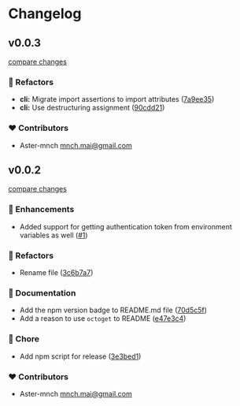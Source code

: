 # Changelog


## v0.0.3

[compare changes](https://github.com/aster-mnch/octoget/compare/v0.0.2...v0.0.3)

### 💅 Refactors

- **cli:** Migrate import assertions to import attributes ([7a9ee35](https://github.com/aster-mnch/octoget/commit/7a9ee35))
- **cli:** Use destructuring assignment ([90cdd21](https://github.com/aster-mnch/octoget/commit/90cdd21))

### ❤️ Contributors

- Aster-mnch <mnch.mai@gmail.com>

## v0.0.2

[compare changes](https://github.com/aster-mnch/octoget/compare/v0.0.1...v0.0.2)

### 🚀 Enhancements

- Added support for getting authentication token from environment variables as well ([#1](https://github.com/aster-mnch/octoget/pull/1))

### 💅 Refactors

- Rename file ([3c6b7a7](https://github.com/aster-mnch/octoget/commit/3c6b7a7))

### 📖 Documentation

- Add the npm version badge to README.md file ([70d5c5f](https://github.com/aster-mnch/octoget/commit/70d5c5f))
- Add a reason to use `octoget` to README ([e47e3c4](https://github.com/aster-mnch/octoget/commit/e47e3c4))

### 🏡 Chore

- Add npm script for release ([3e3bed1](https://github.com/aster-mnch/octoget/commit/3e3bed1))

### ❤️ Contributors

- Aster-mnch <mnch.mai@gmail.com>

